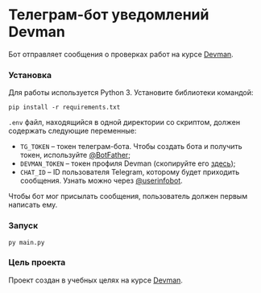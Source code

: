 # Телеграм-бот уведомлений Devman
Бот отправляет сообщения о проверках работ на курсе [Devman](https://dvmn.org).
### Установка
Для работы используется Python 3. Установите библиотеки командой:
```
pip install -r requirements.txt
```
`.env` файл, находящийся в одной директории со скриптом, должен содержать следующие переменные:
- `TG_TOKEN` – токен телеграм-бота. Чтобы создать бота и получить токен, используйте [@BotFather](https://telegram.me/BotFather);
- `DEVMAN_TOKEN` – токен профиля Devman (скопируйте его [здесь](https://dvmn.org/api/docs/));
- `CHAT_ID` – ID пользователя Telegram, которому будет приходить сообщения. Узнать можно через [@userinfobot](https://telegram.me/userinfobot/).  

Чтобы бот мог присылать сообщения, пользователь должен первым написать ему.
### Запуск
```
py main.py
```
### Цель проекта
Проект создан в учебных целях на курсе [Devman](https://dvmn.org).
